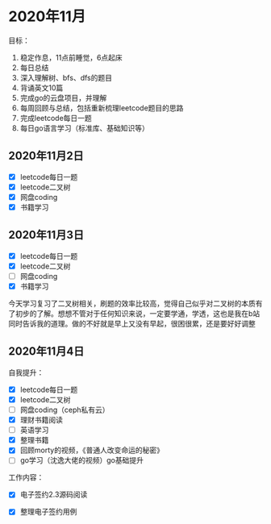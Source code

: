 # 2020年11月

目标：

1. 稳定作息，11点前睡觉，6点起床
2. 每日总结
3. 深入理解树、bfs、dfs的题目
4. 背诵英文10篇
5. 完成go的云盘项目，并理解
6. 每周回顾与总结，包括重新梳理leetcode题目的思路
7. 完成leetcode每日一题
8. 每日go语言学习（标准库、基础知识等）

## 2020年11月2日

- [x] leetcode每日一题
- [x] leetcode二叉树
- [x] 网盘coding
- [x] 书籍学习

## 2020年11月3日

- [x] leetcode每日一题
- [x] leetcode二叉树
- [ ] 网盘coding
- [x] 书籍学习

今天学习复习了二叉树相关，刷题的效率比较高，觉得自己似乎对二叉树的本质有了初步的了解。想想不管对于任何知识来说，一定要学通，学透，这也是我在b站同时告诉我的道理。做的不好就是早上又没有早起，很困很累，还是要好好调整

## 2020年11月4日

自我提升：

- [x] leetcode每日一题 
- [x] leetcode二叉树 
- [ ] 网盘coding（ceph私有云）
- [x] 理财书籍阅读
- [ ] 英语学习
- [x] 整理书籍
- [x] 回顾morty的视频，《普通人改变命运的秘密》
- [ ] go学习（沈逸大佬的视频）go基础提升

工作内容：

- [x] 电子签约2.3源码阅读
- [x] 整理电子签约用例




